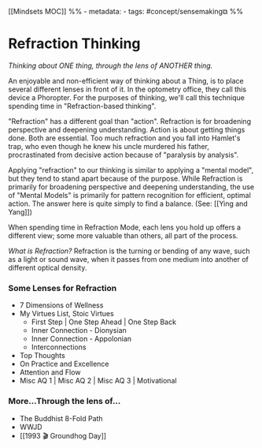 [[Mindsets MOC]]
%% - metadata:
	- tags: #concept/sensemaking⧉ %% 
# Refraction Thinking
*Thinking about ONE thing, through the lens of ANOTHER thing.*

An enjoyable and non-efficient way of thinking about a Thing, is to place several different lenses in front of it. In the optometry office, they call this device a Phoropter. For the purposes of thinking, we'll call this technique spending time in "Refraction-based thinking".

"Refraction" has a different goal than "action". Refraction is for broadening perspective and deepening understanding. Action is about getting things done. Both are essential. Too much refraction and you fall into Hamlet's trap, who even though he knew his uncle murdered his father, procrastinated from decisive action because of "paralysis by analysis".

Applying "refraction" to our thinking is similar to applying a "mental model", but they tend to stand apart because of the purpose. While Refraction is primarily for broadening perspective and deepening understanding, the use of "Mental Models" is primarily for pattern recognition for efficient, optimal action. The answer here is quite simply to find a balance. (See: [[Ying and Yang]])

When spending time in Refraction Mode, each lens you hold up offers a different view; some more valuable than others, all part of the process.

*What is Refraction?* Refraction is the turning or bending of any wave, such as a light or sound wave, when it passes from one medium into another of different optical density.

### Some Lenses for Refraction
- 7 Dimensions of Wellness
- My Virtues List, Stoic Virtues
	- First Step | One Step Ahead | One Step Back
	- Inner Connection - Dionysian
	- Inner Connection - Appolonian
	- Interconnections
- Top Thoughts
- On Practice and Excellence
- Attention and Flow
- Misc AQ 1 | Misc AQ 2 | Misc AQ 3 | Motivational

### More...Through the lens of...
- The Buddhist 8-Fold Path
- WWJD
- [[1993 🎬  Groundhog Day]]